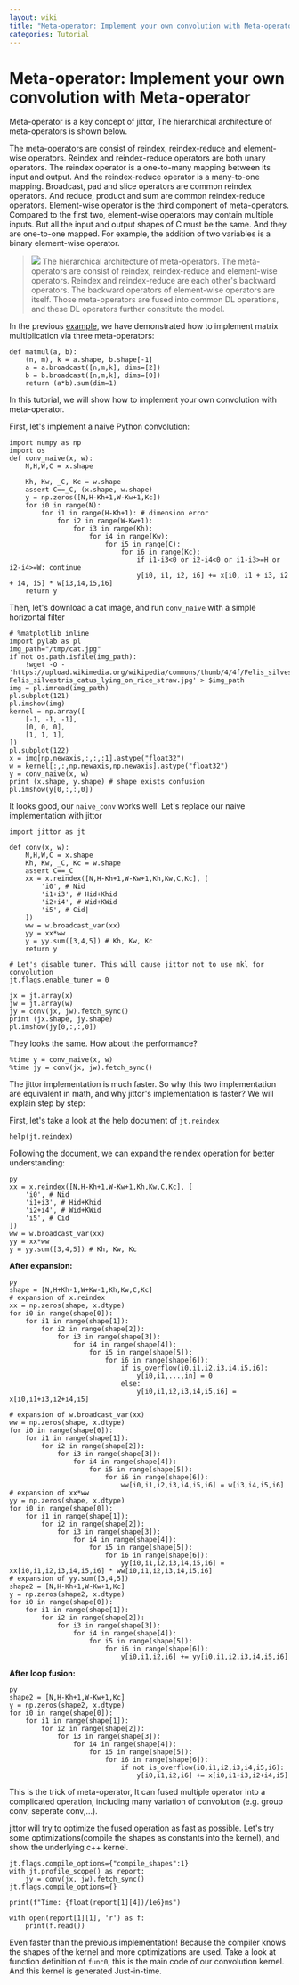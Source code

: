 ```yaml
---
layout: wiki
title: "Meta-operator: Implement your own convolution with Meta-operator"
categories: Tutorial
---
```


# Meta-operator: Implement your own convolution with Meta-operator

Meta-operator is a key concept of jittor, The hierarchical architecture of meta-operators is shown below.

The meta-operators are consist of reindex, reindex-reduce and element-wise operators. Reindex and reindex-reduce operators are both unary operators. The reindex operator is a one-to-many mapping between its input and output. And the reindex-reduce operator is a many-to-one mapping. Broadcast, pad and slice operators are common reindex operators. And reduce, product and sum are common reindex-reduce operators. Element-wise operator is the third component of meta-operators. Compared to the first two, element-wise operators may contain multiple inputs. But all the input and output shapes of C must be the same. And they are one-to-one mapped. For example, the addition of two variables is a binary element-wise operator.
> ![](./figs/mop.svg)
> The hierarchical architecture of meta-operators. The meta-operators are consist of reindex, reindex-reduce and element-wise operators. Reindex and reindex-reduce are each other's backward operators. The backward operators of element-wise operators are itself. Those meta-operators are fused into common DL operations, and these DL operators further constitute the model.
        
In the previous [example](example.ipynb), we have demonstrated how to implement matrix multiplication via three meta-operators:

```
def matmul(a, b):
    (n, m), k = a.shape, b.shape[-1]
    a = a.broadcast([n,m,k], dims=[2])
    b = b.broadcast([n,m,k], dims=[0])
    return (a*b).sum(dim=1)
```

In this tutorial, we will show how to implement your own convolution with meta-operator.

First, let's implement a naive Python convolution:

```
import numpy as np
import os
def conv_naive(x, w):
    N,H,W,C = x.shape

    Kh, Kw, _C, Kc = w.shape
    assert C==_C, (x.shape, w.shape)
    y = np.zeros([N,H-Kh+1,W-Kw+1,Kc])
    for i0 in range(N):
        for i1 in range(H-Kh+1): # dimension error
            for i2 in range(W-Kw+1):
                for i3 in range(Kh):
                    for i4 in range(Kw):
                        for i5 in range(C):
                            for i6 in range(Kc):
                                if i1-i3<0 or i2-i4<0 or i1-i3>=H or i2-i4>=W: continue
                                y[i0, i1, i2, i6] += x[i0, i1 + i3, i2 + i4, i5] * w[i3,i4,i5,i6]
    return y
```

Then, let's download a cat image, and run `conv_naive` with a simple horizontal filter

```
# %matplotlib inline
import pylab as pl
img_path="/tmp/cat.jpg"
if not os.path.isfile(img_path):
    !wget -O - 'https://upload.wikimedia.org/wikipedia/commons/thumb/4/4f/Felis_silvestris_catus_lying_on_rice_straw.jpg/220px-Felis_silvestris_catus_lying_on_rice_straw.jpg' > $img_path
img = pl.imread(img_path)
pl.subplot(121)
pl.imshow(img)
kernel = np.array([
    [-1, -1, -1],
    [0, 0, 0],
    [1, 1, 1],
])
pl.subplot(122)
x = img[np.newaxis,:,:,:1].astype("float32")
w = kernel[:,:,np.newaxis,np.newaxis].astype("float32")
y = conv_naive(x, w)
print (x.shape, y.shape) # shape exists confusion
pl.imshow(y[0,:,:,0])
```
It looks good, our `naive_conv` works well. Let's replace our naive implementation with jittor

```
import jittor as jt

def conv(x, w):
    N,H,W,C = x.shape
    Kh, Kw, _C, Kc = w.shape
    assert C==_C
    xx = x.reindex([N,H-Kh+1,W-Kw+1,Kh,Kw,C,Kc], [
        'i0', # Nid
        'i1+i3', # Hid+Khid
        'i2+i4', # Wid+KWid
        'i5', # Cid|
    ])
    ww = w.broadcast_var(xx)
    yy = xx*ww
    y = yy.sum([3,4,5]) # Kh, Kw, Kc
    return y

# Let's disable tuner. This will cause jittor not to use mkl for convolution
jt.flags.enable_tuner = 0

jx = jt.array(x)
jw = jt.array(w)
jy = conv(jx, jw).fetch_sync()
print (jx.shape, jy.shape)
pl.imshow(jy[0,:,:,0])
```

They looks the same. How about the performance?
```
%time y = conv_naive(x, w)
%time jy = conv(jx, jw).fetch_sync()
```

The jittor implementation is much faster. So why this two implementation are equivalent in math, and why jittor's implementation is faster? We will explain step by step:

First, let's take a look at the help document of `jt.reindex`

```
help(jt.reindex)
```

Following the document, we can expand the reindex operation for better understanding:

```
py
xx = x.reindex([N,H-Kh+1,W-Kw+1,Kh,Kw,C,Kc], [
    'i0', # Nid
    'i1+i3', # Hid+Khid
    'i2+i4', # Wid+KWid
    'i5', # Cid
])
ww = w.broadcast_var(xx)
yy = xx*ww
y = yy.sum([3,4,5]) # Kh, Kw, Kc
```

**After expansion:**

```
py
shape = [N,H+Kh-1,W+Kw-1,Kh,Kw,C,Kc]
# expansion of x.reindex
xx = np.zeros(shape, x.dtype)
for i0 in range(shape[0]):
    for i1 in range(shape[1]):
        for i2 in range(shape[2]):
            for i3 in range(shape[3]):
                for i4 in range(shape[4]):
                    for i5 in range(shape[5]):
                        for i6 in range(shape[6]):
                            if is_overflow(i0,i1,i2,i3,i4,i5,i6):
                                y[i0,i1,...,in] = 0
                            else:
                                y[i0,i1,i2,i3,i4,i5,i6] = x[i0,i1+i3,i2+i4,i5]

# expansion of w.broadcast_var(xx)
ww = np.zeros(shape, x.dtype)
for i0 in range(shape[0]):
    for i1 in range(shape[1]):
        for i2 in range(shape[2]):
            for i3 in range(shape[3]):
                for i4 in range(shape[4]):
                    for i5 in range(shape[5]):
                        for i6 in range(shape[6]):
                            ww[i0,i1,i2,i3,i4,i5,i6] = w[i3,i4,i5,i6]
# expansion of xx*ww
yy = np.zeros(shape, x.dtype)
for i0 in range(shape[0]):
    for i1 in range(shape[1]):
        for i2 in range(shape[2]):
            for i3 in range(shape[3]):
                for i4 in range(shape[4]):
                    for i5 in range(shape[5]):
                        for i6 in range(shape[6]):
                            yy[i0,i1,i2,i3,i4,i5,i6] = xx[i0,i1,i2,i3,i4,i5,i6] * ww[i0,i1,i2,i3,i4,i5,i6]
# expansion of yy.sum([3,4,5])
shape2 = [N,H-Kh+1,W-Kw+1,Kc]
y = np.zeros(shape2, x.dtype)
for i0 in range(shape[0]):
    for i1 in range(shape[1]):
        for i2 in range(shape[2]):
            for i3 in range(shape[3]):
                for i4 in range(shape[4]):
                    for i5 in range(shape[5]):
                        for i6 in range(shape[6]):
                            y[i0,i1,i2,i6] += yy[i0,i1,i2,i3,i4,i5,i6]
```

**After loop fusion:**

```
py
shape2 = [N,H-Kh+1,W-Kw+1,Kc]
y = np.zeros(shape2, x.dtype)
for i0 in range(shape[0]):
    for i1 in range(shape[1]):
        for i2 in range(shape[2]):
            for i3 in range(shape[3]):
                for i4 in range(shape[4]):
                    for i5 in range(shape[5]):
                        for i6 in range(shape[6]):
                            if not is_overflow(i0,i1,i2,i3,i4,i5,i6):
                                y[i0,i1,i2,i6] += x[i0,i1+i3,i2+i4,i5]
```

This is the trick of meta-operator, It can fused multiple operator into a complicated operation, including many variation of convolution (e.g. group conv, seperate conv,...).

jittor will try to optimize the fused operation as fast as possible. Let's try some optimizations(compile the shapes as constants into the kernel), and show the underlying c++ kernel.


```
jt.flags.compile_options={"compile_shapes":1}
with jt.profile_scope() as report:
    jy = conv(jx, jw).fetch_sync()
jt.flags.compile_options={}

print(f"Time: {float(report[1][4])/1e6}ms")

with open(report[1][1], 'r') as f:
    print(f.read())
```

Even faster than the previous implementation! Because the compiler knows the shapes of the kernel and more optimizations are used. Take a look at function definition of `func0`, this is the main code of our convolution kernel. And this kernel is generated Just-in-time.

